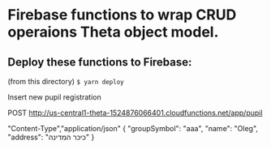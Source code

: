 # Firebase functions to wrap CRUD operaions Theta object model.

## Deploy these functions to Firebase:
(from this directory) <code>$ yarn deploy</code>

Insert new pupil registration

POST http://us-central1-theta-1524876066401.cloudfunctions.net/app/pupil

"Content-Type","application/json"
{
	"groupSymbol": "aaa",
	"name": "Oleg",
	"address": "כיכר המדינה"
}
